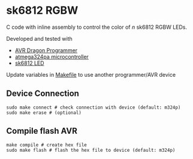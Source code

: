 # sk6812 RGBW 

C code with inline assembly to control the color of *n* sk6812 RGBW LEDs.

Developed and tested with
* [AVR Dragon Programmer](https://www.microchip.com/DevelopmentTools/ProductDetails/PartNO/ATAVRDRAGON)
* [atmega324pa microcontroller](https://www.microchip.com/wwwproducts/en/ATmega328p)
* [sk6812 LED](https://www.adafruit.com/product/1655)

Update variables in [Makefile](./Makefile) to use another programmer/AVR device

## Device Connection
```
sudo make connect # check connection with device (default: m324p)
sudo make erase # (optional)
```

## Compile flash AVR
```
make compile # create hex file
sudo make flash # flash the hex file to device (default: m324p)
```

